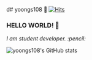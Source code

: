 d# yoongs108 :space_invader: [![Hits](https://hits.seeyoufarm.com/api/count/incr/badge.svg?url=https%3A%2F%2Fgithub.com%2Fyoongs108&count_bg=%23235C88&title_bg=%2399C9C5&icon=&icon_color=%23E7E7E7&title=hits&edge_flat=false)](https://hits.seeyoufarm.com)

### HELLO WORLD! 👋 
<p>
  <em>
  I am student developer. :pencil:
  </em>
</p>

![yoongs108's GitHub stats](https://github-readme-stats.vercel.app/api?username=yoongs108&show_icons=true&theme=cobalt)


<!--
**yoongs108/yoongs108** is a ✨ _special_ ✨ repository because its `README.md` (this file) appears on your GitHub profile.

Here are some ideas to get you started:

- 🔭 I’m currently working on ...
- 🌱 I’m currently learning ...
- 👯 I’m looking to collaborate on ...
- 🤔 I’m looking for help with ...
- 💬 Ask me about ...
- 📫 How to reach me: ...
- 😄 Pronouns: ...
- ⚡ Fun fact: ...
-->
